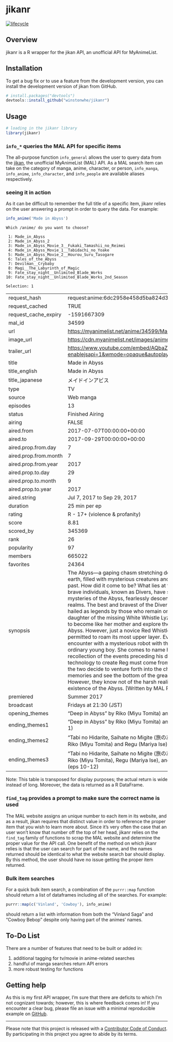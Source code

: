
<!-- README.md is generated from README.Rmd. Please edit that file -->

# jikanr

<!-- badges: start -->

[![lifecycle](https://img.shields.io/badge/lifecycle-experimental-orange.svg)](https://www.tidyverse.org/lifecycle/#experimental)
<!-- badges: end -->

## Overview

jikanr is a R wrapper for the jikan API, an unofficial API for
MyAnimeList.

## Installation

To get a bug fix or to use a feature from the development version, you
can install the development version of jikan from GitHub.

``` r
# install.packages("devtools")
devtools::install_github("winstonwhe/jikanr")
```

## Usage

``` r
# loading in the jikanr library
library(jikanr)
```

### `info_*` queries the MAL API for specific items

The all-purpose function `info_general` allows the user to query data
from the [jikan](https://jikan.moe), the unofficial MyAnimeList (MAL)
API. As a MAL search item can take on the category of manga, anime,
character, or person, `info_manga`, `info_anime`, `info_character`, and
`info_people` are available aliases respectively.

### seeing it in action

As it can be difficult to remember the full title of a specific item,
jikanr relies on the user answering a prompt in order to query the data.
For example:

``` r
info_anime('Made in Abyss')
```

    Which /anime/ do you want to choose? 
    
     1: Made_in_Abyss
     2: Made_in_Abyss_2
     3: Made_in_Abyss_Movie_3__Fukaki_Tamashii_no_Reimei
     4: Made_in_Abyss_Movie_1__Tabidachi_no_Yoake
     5: Made_in_Abyss_Movie_2__Hourou_Suru_Tasogare
     6: Tales_of_the_Abyss
     7: Devilman__Crybaby
     8: Magi__The_Labyrinth_of_Magic
     9: Fate_stay_night__Unlimited_Blade_Works
    10: Fate_stay_night__Unlimited_Blade_Works_2nd_Season
    
    Selection: 1

|                        |                                                                                                                                                                                                                                                                                                                                                                                                                                                                                                                                                                                                                                                                                                                                                                                                                                                                                                                                                                                                                                                                                                                                                                                                                                                        |
| :--------------------- | :----------------------------------------------------------------------------------------------------------------------------------------------------------------------------------------------------------------------------------------------------------------------------------------------------------------------------------------------------------------------------------------------------------------------------------------------------------------------------------------------------------------------------------------------------------------------------------------------------------------------------------------------------------------------------------------------------------------------------------------------------------------------------------------------------------------------------------------------------------------------------------------------------------------------------------------------------------------------------------------------------------------------------------------------------------------------------------------------------------------------------------------------------------------------------------------------------------------------------------------------------- |
| request\_hash          | request:anime:6dc2958e458d5ba824d30bc2c0dc652a26a9eace                                                                                                                                                                                                                                                                                                                                                                                                                                                                                                                                                                                                                                                                                                                                                                                                                                                                                                                                                                                                                                                                                                                                                                                                 |
| request\_cached        | TRUE                                                                                                                                                                                                                                                                                                                                                                                                                                                                                                                                                                                                                                                                                                                                                                                                                                                                                                                                                                                                                                                                                                                                                                                                                                                   |
| request\_cache\_expiry | \-1591667309                                                                                                                                                                                                                                                                                                                                                                                                                                                                                                                                                                                                                                                                                                                                                                                                                                                                                                                                                                                                                                                                                                                                                                                                                                           |
| mal\_id                | 34599                                                                                                                                                                                                                                                                                                                                                                                                                                                                                                                                                                                                                                                                                                                                                                                                                                                                                                                                                                                                                                                                                                                                                                                                                                                  |
| url                    | <https://myanimelist.net/anime/34599/Made_in_Abyss>                                                                                                                                                                                                                                                                                                                                                                                                                                                                                                                                                                                                                                                                                                                                                                                                                                                                                                                                                                                                                                                                                                                                                                                                    |
| image\_url             | <https://cdn.myanimelist.net/images/anime/6/86733.jpg>                                                                                                                                                                                                                                                                                                                                                                                                                                                                                                                                                                                                                                                                                                                                                                                                                                                                                                                                                                                                                                                                                                                                                                                                 |
| trailer\_url           | <https://www.youtube.com/embed/AQbaZeby2zA?enablejsapi=1&wmode=opaque&autoplay=1>                                                                                                                                                                                                                                                                                                                                                                                                                                                                                                                                                                                                                                                                                                                                                                                                                                                                                                                                                                                                                                                                                                                                                                      |
| title                  | Made in Abyss                                                                                                                                                                                                                                                                                                                                                                                                                                                                                                                                                                                                                                                                                                                                                                                                                                                                                                                                                                                                                                                                                                                                                                                                                                          |
| title\_english         | Made in Abyss                                                                                                                                                                                                                                                                                                                                                                                                                                                                                                                                                                                                                                                                                                                                                                                                                                                                                                                                                                                                                                                                                                                                                                                                                                          |
| title\_japanese        | メイドインアビス                                                                                                                                                                                                                                                                                                                                                                                                                                                                                                                                                                                                                                                                                                                                                                                                                                                                                                                                                                                                                                                                                                                                                                                                                                               |
| type                   | TV                                                                                                                                                                                                                                                                                                                                                                                                                                                                                                                                                                                                                                                                                                                                                                                                                                                                                                                                                                                                                                                                                                                                                                                                                                                     |
| source                 | Web manga                                                                                                                                                                                                                                                                                                                                                                                                                                                                                                                                                                                                                                                                                                                                                                                                                                                                                                                                                                                                                                                                                                                                                                                                                                              |
| episodes               | 13                                                                                                                                                                                                                                                                                                                                                                                                                                                                                                                                                                                                                                                                                                                                                                                                                                                                                                                                                                                                                                                                                                                                                                                                                                                     |
| status                 | Finished Airing                                                                                                                                                                                                                                                                                                                                                                                                                                                                                                                                                                                                                                                                                                                                                                                                                                                                                                                                                                                                                                                                                                                                                                                                                                        |
| airing                 | FALSE                                                                                                                                                                                                                                                                                                                                                                                                                                                                                                                                                                                                                                                                                                                                                                                                                                                                                                                                                                                                                                                                                                                                                                                                                                                  |
| aired.from             | 2017-07-07T00:00:00+00:00                                                                                                                                                                                                                                                                                                                                                                                                                                                                                                                                                                                                                                                                                                                                                                                                                                                                                                                                                                                                                                                                                                                                                                                                                              |
| aired.to               | 2017-09-29T00:00:00+00:00                                                                                                                                                                                                                                                                                                                                                                                                                                                                                                                                                                                                                                                                                                                                                                                                                                                                                                                                                                                                                                                                                                                                                                                                                              |
| aired.prop.from.day    | 7                                                                                                                                                                                                                                                                                                                                                                                                                                                                                                                                                                                                                                                                                                                                                                                                                                                                                                                                                                                                                                                                                                                                                                                                                                                      |
| aired.prop.from.month  | 7                                                                                                                                                                                                                                                                                                                                                                                                                                                                                                                                                                                                                                                                                                                                                                                                                                                                                                                                                                                                                                                                                                                                                                                                                                                      |
| aired.prop.from.year   | 2017                                                                                                                                                                                                                                                                                                                                                                                                                                                                                                                                                                                                                                                                                                                                                                                                                                                                                                                                                                                                                                                                                                                                                                                                                                                   |
| aired.prop.to.day      | 29                                                                                                                                                                                                                                                                                                                                                                                                                                                                                                                                                                                                                                                                                                                                                                                                                                                                                                                                                                                                                                                                                                                                                                                                                                                     |
| aired.prop.to.month    | 9                                                                                                                                                                                                                                                                                                                                                                                                                                                                                                                                                                                                                                                                                                                                                                                                                                                                                                                                                                                                                                                                                                                                                                                                                                                      |
| aired.prop.to.year     | 2017                                                                                                                                                                                                                                                                                                                                                                                                                                                                                                                                                                                                                                                                                                                                                                                                                                                                                                                                                                                                                                                                                                                                                                                                                                                   |
| aired.string           | Jul 7, 2017 to Sep 29, 2017                                                                                                                                                                                                                                                                                                                                                                                                                                                                                                                                                                                                                                                                                                                                                                                                                                                                                                                                                                                                                                                                                                                                                                                                                            |
| duration               | 25 min per ep                                                                                                                                                                                                                                                                                                                                                                                                                                                                                                                                                                                                                                                                                                                                                                                                                                                                                                                                                                                                                                                                                                                                                                                                                                          |
| rating                 | R - 17+ (violence & profanity)                                                                                                                                                                                                                                                                                                                                                                                                                                                                                                                                                                                                                                                                                                                                                                                                                                                                                                                                                                                                                                                                                                                                                                                                                         |
| score                  | 8.81                                                                                                                                                                                                                                                                                                                                                                                                                                                                                                                                                                                                                                                                                                                                                                                                                                                                                                                                                                                                                                                                                                                                                                                                                                                   |
| scored\_by             | 345369                                                                                                                                                                                                                                                                                                                                                                                                                                                                                                                                                                                                                                                                                                                                                                                                                                                                                                                                                                                                                                                                                                                                                                                                                                                 |
| rank                   | 26                                                                                                                                                                                                                                                                                                                                                                                                                                                                                                                                                                                                                                                                                                                                                                                                                                                                                                                                                                                                                                                                                                                                                                                                                                                     |
| popularity             | 97                                                                                                                                                                                                                                                                                                                                                                                                                                                                                                                                                                                                                                                                                                                                                                                                                                                                                                                                                                                                                                                                                                                                                                                                                                                     |
| members                | 665022                                                                                                                                                                                                                                                                                                                                                                                                                                                                                                                                                                                                                                                                                                                                                                                                                                                                                                                                                                                                                                                                                                                                                                                                                                                 |
| favorites              | 24364                                                                                                                                                                                                                                                                                                                                                                                                                                                                                                                                                                                                                                                                                                                                                                                                                                                                                                                                                                                                                                                                                                                                                                                                                                                  |
| synopsis               | The Abyss—a gaping chasm stretching down into the depths of the earth, filled with mysterious creatures and relics from a time long past. How did it come to be? What lies at the bottom? Countless brave individuals, known as Divers, have sought to solve these mysteries of the Abyss, fearlessly descending into its darkest realms. The best and bravest of the Divers, the White Whistles, are hailed as legends by those who remain on the surface. Riko, daughter of the missing White Whistle Lyza the Annihilator, aspires to become like her mother and explore the furthest reaches of the Abyss. However, just a novice Red Whistle herself, she is only permitted to roam its most upper layer. Even so, Riko has a chance encounter with a mysterious robot with the appearance of an ordinary young boy. She comes to name him Reg, and he has no recollection of the events preceding his discovery. Certain that the technology to create Reg must come from deep within the Abyss, the two decide to venture forth into the chasm to recover his memories and see the bottom of the great pit with their own eyes. However, they know not of the harsh reality that is the true existence of the Abyss. \[Written by MAL Rewrite\] |
| premiered              | Summer 2017                                                                                                                                                                                                                                                                                                                                                                                                                                                                                                                                                                                                                                                                                                                                                                                                                                                                                                                                                                                                                                                                                                                                                                                                                                            |
| broadcast              | Fridays at 21:30 (JST)                                                                                                                                                                                                                                                                                                                                                                                                                                                                                                                                                                                                                                                                                                                                                                                                                                                                                                                                                                                                                                                                                                                                                                                                                                 |
| opening\_themes        | “Deep in Abyss” by Riko (Miyu Tomita) and Regu (Mariya Ise)                                                                                                                                                                                                                                                                                                                                                                                                                                                                                                                                                                                                                                                                                                                                                                                                                                                                                                                                                                                                                                                                                                                                                                                            |
| ending\_themes1        | “Deep in Abyss” by Riko (Miyu Tomita) and Regu (Mariya Ise) (ep 1)                                                                                                                                                                                                                                                                                                                                                                                                                                                                                                                                                                                                                                                                                                                                                                                                                                                                                                                                                                                                                                                                                                                                                                                     |
| ending\_themes2        | “Tabi no Hidarite, Saihate no Migite (旅の左手、最果ての右手)” by Riko (Miyu Tomita) and Regu (Mariya Ise) (eps 2-9)                                                                                                                                                                                                                                                                                                                                                                                                                                                                                                                                                                                                                                                                                                                                                                                                                                                                                                                                                                                                                                                                                                                                              |
| ending\_themes3        | “Tabi no Hidarite, Saihate no Migite (旅の左手、最果ての右手)” by Riko (Miyu Tomita), Regu (Mariya Ise), and Nanachi (Shiori Izawa) (eps 10-12)                                                                                                                                                                                                                                                                                                                                                                                                                                                                                                                                                                                                                                                                                                                                                                                                                                                                                                                                                                                                                                                                                                                   |

Note: This table is transposed for display purposes; the actual return
is wide instead of long. Moreover, the data is returned as a R
DataFrame.

### `find_tag` provides a prompt to make sure the correct name is used

The MAL website assigns an unique number to each item in its website,
and as a result, jikan requires that distinct value in order to
reference the proper item that you wish to learn more about. Since it’s
very often the case that an user won’t know that number off the top of
her head, jikanr relies on the `find_tag` family of functions to scrap
the MAL website and determine the proper value for the API call. One
benefit of the method on which jikanr relies is that the user can search
for part of the name, and the names returned should be identical to what
the website search bar should display. By this method, the user should
have no issue getting the proper item returned.

### Bulk item searches

For a quick bulk item search, a combination of the `purrr::map` function
should return a list of dataframes including all of the searches. For
example:

``` r
purrr::map(c('Vinland', 'Cowboy'), info_anime)
```

should return a list with information from both the “Vinland Saga” and
“Cowboy Bebop” despite only having part of the animes’ names.

## To-Do List

There are a number of features that need to be built or added in:

1)  additional tagging for tv/movie in anime-related searches
2)  handful of manga searches return API errors
3)  more robust testing for functions

## Getting help

As this is my first API wrapper, I’m sure that there are deficits to
which I’m not cognizant towards; however, this is where feedback comes
in\! If you encounter a clear bug, please file an issue with a minimal
reproducible example on
[GitHub](https://github.com/winstonwhe/jikanr/issues).

-----

Please note that this project is released with a [Contributor Code of
Conduct](CODE_OF_CONDUCT.md). By participating in this project you agree
to abide by its terms.
